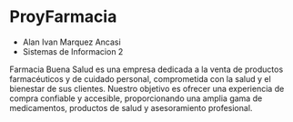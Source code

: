 # ProyFarmacia
- Alan Ivan Marquez Ancasi
- Sistemas de Informacion 2
  
Farmacia Buena Salud es una empresa
dedicada a la venta de productos
farmacéuticos y de cuidado personal,
comprometida con la salud y el bienestar de
sus clientes. Nuestro objetivo es ofrecer una
experiencia de compra confiable y accesible,
proporcionando una amplia gama de
medicamentos, productos de salud y
asesoramiento profesional.
